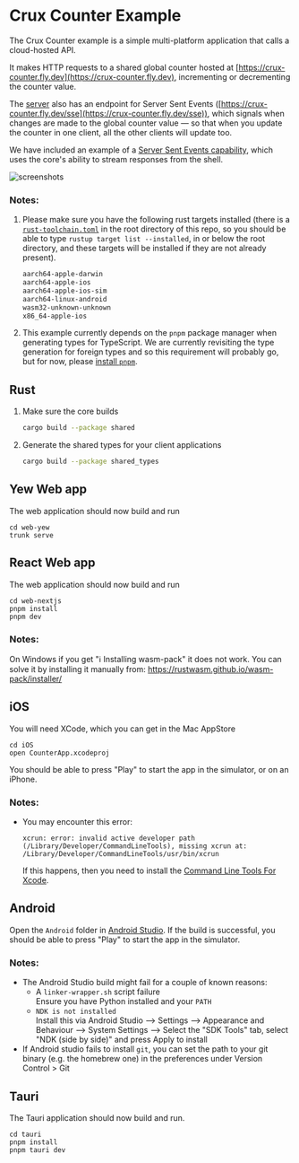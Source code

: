 # Crux Counter Example

The Crux Counter example is a simple multi-platform application that calls a cloud-hosted API.

It makes HTTP requests to a shared global counter hosted at [https://crux-counter.fly.dev](https://crux-counter.fly.dev), incrementing or decrementing the counter value.

The [server](./server/) also has an endpoint for Server Sent Events ([https://crux-counter.fly.dev/sse](https://crux-counter.fly.dev/sse)), which signals when changes are made to the global counter value — so that when you update the counter in one client, all the other clients will update too.

We have included an example of a [Server Sent Events capability](./shared/src/capabilities/sse.rs), which uses the core's ability to stream responses from the shell.

![screenshots](./counter.webp)

### Notes:

1. Please make sure you have the following rust targets installed (there is a [`rust-toolchain.toml`](../../rust-toolchain.toml) in the root directory of this repo, so you should be able to type `rustup target list --installed`, in or below the root directory, and these targets will be installed if they are not already present).

   ```txt
   aarch64-apple-darwin
   aarch64-apple-ios
   aarch64-apple-ios-sim
   aarch64-linux-android
   wasm32-unknown-unknown
   x86_64-apple-ios
   ```

2. This example currently depends on the `pnpm` package manager when generating types for TypeScript. We are currently revisiting the type generation for foreign types and so this requirement will probably go, but for now, please [install `pnpm`](https://pnpm.io/installation).

## Rust

1. Make sure the core builds

   ```sh
   cargo build --package shared
   ```

2. Generate the shared types for your client applications

   ```sh
   cargo build --package shared_types
   ```

## Yew Web app

The web application should now build and run

```
cd web-yew
trunk serve
```

## React Web app

The web application should now build and run

```
cd web-nextjs
pnpm install
pnpm dev
```

### Notes:

On Windows if you get "ℹ️  Installing wasm-pack" it does not work. You can solve it by installing it manually from: https://rustwasm.github.io/wasm-pack/installer/

## iOS

You will need XCode, which you can get in the Mac AppStore

```
cd iOS
open CounterApp.xcodeproj
```

You should be able to press "Play" to start the app in the simulator, or on an iPhone.

### Notes:

- You may encounter this error:

  ```
  xcrun: error: invalid active developer path (/Library/Developer/CommandLineTools), missing xcrun at: /Library/Developer/CommandLineTools/usr/bin/xcrun
  ```

  If this happens, then you need to install the [Command Line Tools For Xcode](https://developer.apple.com/download/all/).

## Android

Open the `Android` folder in [Android Studio](https://developer.android.com/studio/).
If the build is successful, you should be able to press "Play" to start the app in the simulator.

### Notes:

- The Android Studio build might fail for a couple of known reasons:
  - A `linker-wrapper.sh` script failure<br>Ensure you have Python installed and your `PATH`
  - `NDK is not installed`<br>Install this via Android Studio --> Settings --> Appearance and Behaviour --> System Settings --> Select the "SDK Tools" tab, select "NDK (side by side)" and press Apply to install
- If Android studio fails to install `git`, you can set the path to your git binary (e.g. the homebrew one) in the preferences under Version Control > Git

## Tauri

The Tauri application should now build and run.

```
cd tauri
pnpm install
pnpm tauri dev
```
